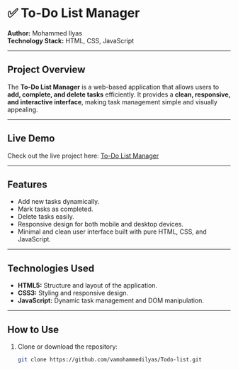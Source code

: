 # ✅ To-Do List Manager

**Author:** Mohammed Ilyas  
**Technology Stack:** HTML, CSS, JavaScript  

---

## Project Overview
The **To-Do List Manager** is a web-based application that allows users to **add, complete, and delete tasks** efficiently. It provides a **clean, responsive, and interactive interface**, making task management simple and visually appealing.

---

## Live Demo
Check out the live project here: [To-Do List Manager](https://vamohammedilyas.github.io/Todo-list/)

---

## Features
- Add new tasks dynamically.  
- Mark tasks as completed.  
- Delete tasks easily.  
- Responsive design for both mobile and desktop devices.  
- Minimal and clean user interface built with pure HTML, CSS, and JavaScript.  

---

## Technologies Used
- **HTML5:** Structure and layout of the application.  
- **CSS3:** Styling and responsive design.  
- **JavaScript:** Dynamic task management and DOM manipulation.  

---

## How to Use
1. Clone or download the repository:  
   ```bash
   git clone https://github.com/vamohammedilyas/Todo-list.git

